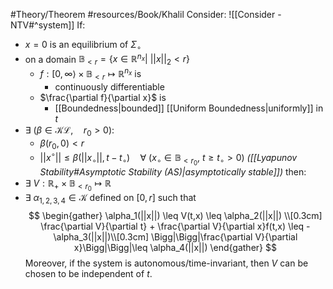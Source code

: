 #Theory/Theorem 
#resources/Book/Khalil 
Consider: ![[Consider - NTV#^system]]
If:
- $x = 0$ is an equilibrium of $\Sigma_\circ$
-  on a domain $\mathbb{B}_{<r} = \{x\in\mathbb{R}^{n_x}\big|~ ||x||_2 < r\}$
	- $f:[0,\infty\rangle\times\mathbb{B}_{<r}\mapsto\mathbb{R}^{n_x}$ is 
		- continuously differentiable
	- $\frac{\partial f}{\partial x}$ is
		- [[Boundedness|bounded]] [[Uniform Boundedness|uniformly]] in $t$
- $\exists~(\beta\in\mathcal{KL} ,\quad r_0>0 ):$
	- $\beta(r_0,0) <r$
	- $||x^\circ|| \leq \beta(||x_\circ||,t-t_\circ) \quad \forall~(x_\circ \in \mathbb{B}_{<r_0},~t\geq t_\circ >0)$    *([[Lyapunov Stability#Asymptotic Stability (AS)|asymptotically stable]])*
then:
- $\exists~V:\mathbb{R}_+\times\mathbb{B}_{<r_0}\mapsto\mathbb{R}$ 
- $\exists~\alpha_{1,2,3,4}\in \mathcal{K}$ defined on $[0,r]$
such that
$$
\begin{gather}
\alpha_1(||x||) \leq V(t,x) \leq \alpha_2(||x||) \\[0.3cm]
\frac{\partial V}{\partial t} + \frac{\partial V}{\partial x}f(t,x) \leq -\alpha_3(||x||)\\[0.3cm]
\Bigg|\Bigg|\frac{\partial V}{\partial x}\Bigg|\Bigg|\leq \alpha_4(||x||)
\end{gather}
$$
Moreover, if the system is autonomous/time-invariant, then $V$ can be chosen to be independent of $t$.

